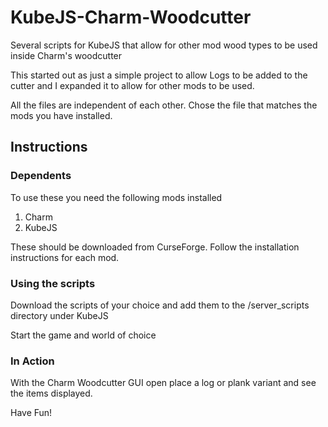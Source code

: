 # KubeJS-Charm-Woodcutter
Several scripts for KubeJS that allow for other mod wood types to be used inside Charm's woodcutter

This started out as just a simple project to allow Logs to be added to the cutter and I expanded it to allow for other mods to be used.

All the files are independent of each other. Chose the file that matches the mods you have installed.

## Instructions

### Dependents

To use these you need the following mods installed

1. Charm
2. KubeJS

These should be downloaded from CurseForge. Follow the installation instructions for each mod.

### Using the scripts

Download the scripts of your choice and add them to the /server_scripts directory under KubeJS

Start the game and world of choice

### In Action

With the Charm Woodcutter GUI open place a log or plank variant and see the items displayed.

Have Fun!
